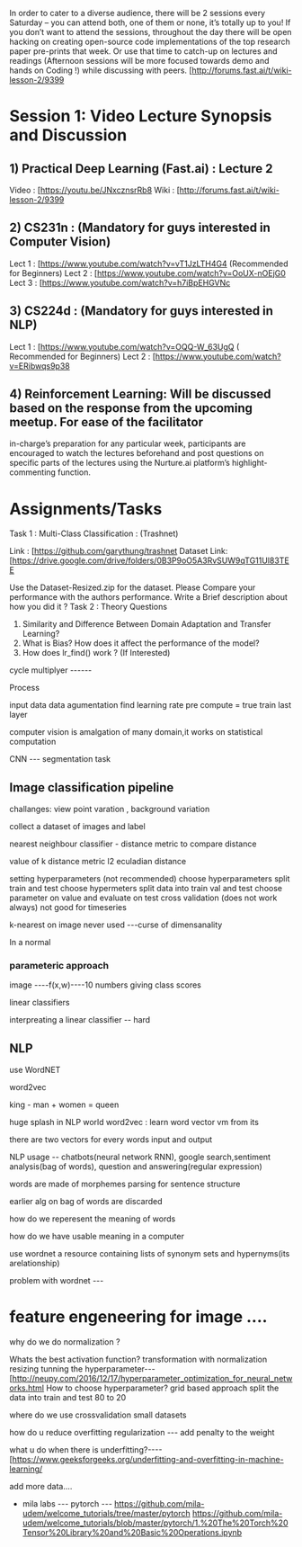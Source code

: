 In order to cater to a diverse audience, there will be 2 sessions every Saturday – you can attend both, 
one of them or none, it’s totally up to you! If you don’t want to attend the sessions, throughout the 
day there will be open hacking on creating open-source code implementations of the top research paper 
pre-prints that week. Or use that time to catch-up on lectures and readings (Afternoon sessions will be more
focused towards demo and hands on Coding !) while discussing with peers.
[http://forums.fast.ai/t/wiki-lesson-2/9399

# Session 1: Video Lecture Synopsis and Discussion
## 1) Practical Deep Learning (Fast.ai) : Lecture 2
Video : [https://youtu.be/JNxcznsrRb8
Wiki : [http://forums.fast.ai/t/wiki-lesson-2/9399

## 2) CS231n : (Mandatory for guys interested in Computer Vision)
Lect 1 : [https://www.youtube.com/watch?v=vT1JzLTH4G4 (Recommended for Beginners)
Lect 2 : [https://www.youtube.com/watch?v=OoUX-nOEjG0
Lect 3 : [https://www.youtube.com/watch?v=h7iBpEHGVNc

## 3) CS224d : (Mandatory for guys interested in NLP)
Lect 1 : [https://www.youtube.com/watch?v=OQQ-W_63UgQ ( Recommended for Beginners)
Lect 2 : [https://www.youtube.com/watch?v=ERibwqs9p38

## 4) Reinforcement Learning: Will be discussed based on the response from the upcoming meetup. For ease of the facilitator 
in-charge’s preparation for any particular week, participants are encouraged to watch the lectures beforehand and post 
questions on specific parts of the lectures using the Nurture.ai platform’s highlight-commenting function.

# Assignments/Tasks

Task 1 : Multi-Class Classification : (Trashnet)

Link : [https://github.com/garythung/trashnet
Dataset Link: [https://drive.google.com/drive/folders/0B3P9oO5A3RvSUW9qTG11Ul83TEE

Use the Dataset-Resized.zip for the dataset.
Please Compare your performance with the authors performance. Write a Brief description about how you 
did it ? Task 2 : Theory Questions


1) Similarity and Difference Between Domain Adaptation and Transfer Learning?
2) What is Bias? How does it affect the performance of the model?
3) How does lr_find() work ? (If Interested)


cycle multiplyer ------

Process 

input data 
data agumentation 
find learning rate 
pre compute = true 
train last layer 

computer vision is amalgation of many domain,it works on statistical computation 

CNN --- segmentation task 

## Image classification pipeline 

challanges: view point varation , background variation 

collect a dataset of images and label


nearest neighbour classifier - distance metric to compare distance 

value of k
distance metric
l2 eculadian distance 

setting hyperparameters (not recommended)
choose hyperparameters
split train and test choose hypermeters 
split data into train val and test  choose parameter on value and evaluate on test 
cross validation  (does not work always) not good for timeseries 

k-nearest on image never used ---curse of dimensanality 

In a normal 

### parameteric approach 

image ----f(x,w)----10 numbers giving class scores 

linear classifiers 

interpreating a linear classifier -- hard 


## NLP 

use WordNET

word2vec 

king - man + women = queen 

huge splash in NLP world 
word2vec : learn word vector vm from its 

there are two vectors for every words 
input and output 

NLP usage -- chatbots(neural network RNN), google search,sentiment analysis(bag of words), question and answering(regular expression)

words are made of morphemes 
parsing for sentence structure 

earlier alg on bag of words  are discarded 

how do we reperesent the meaning of words 

how do we have usable meaning in a computer 

use wordnet a resource containing lists of synonym sets and hypernyms(its arelationship)

problem with wordnet ---

# feature engeneering for image ....
why do we do normalization ?

Whats the best activation function?
transformation with normalization 
resizing 
tunning the hyperparameter--- [http://neupy.com/2016/12/17/hyperparameter_optimization_for_neural_networks.html
How to choose hyperparameter?
  grid based approach
  split the data into train and test 80 to 20
  
  where do we use crossvalidation 
  small datasets

how do u reduce overfitting 
regularization --- add penalty to the weight 

what u do when there is underfitting?---- [https://www.geeksforgeeks.org/underfitting-and-overfitting-in-machine-learning/

add more data....

* mila labs --- pytorch ---
 https://github.com/mila-udem/welcome_tutorials/tree/master/pytorch
 https://github.com/mila-udem/welcome_tutorials/blob/master/pytorch/1.%20The%20Torch%20Tensor%20Library%20and%20Basic%20Operations.ipynb


















